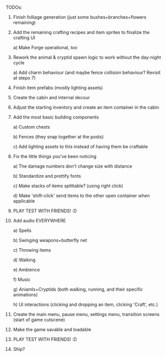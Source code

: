 TODOs:

1) Finish folliage generation (just some bushes+branches+flowers remaining)
2) Add the remaining crafting recipes and item sprites to finalize the crafting UI
	
	a) Make Forge operational, too

3) Rework the animal & cryptid spawn logic to work without the day-night cycle

	a) Add charm behaviour (and maybe fence collision behaviour? Revisit at stepo 7)
5) Finish item prefabs (mostly lighting assets)
6) Create the cabin and internal decour
7) Adjust the starting inventory and create an item container in the cabin
8) Add the most basic building components

	a) Custom chests

	b) Fences (they snap together at the posts)

	c) Add lighting assets to this instead of having them be craftable

9) Fix the little things you've been noticing

	a) The damage numbers don't change size with distance

	b) Standardize and prettify fonts

	c) Make stacks of items splittable? (using right click)

	d) Make 'shift-click' send items to the other open container when applicable

11) PLAY TEST WITH FRIENDS! :D
12) Add audio EVERYWHERE

	a) Spells

	b) Swinging weapons+butterfly net

	c) Throwing items

	d) Walking

	e) Ambience

	f) Music

	g) Aniamls+Cryptids (both walking, running, and their specific animations)

	h) UI interactions (clicking and dropping an item, clicking 'Craft', etc.)

14) Create the main menu, pause menu, settings menu, transition screens (start of game cutscene)
15) Make the game savable and loadable
16) PLAY TEST WITH FRIENDS! :D
17) Ship?
